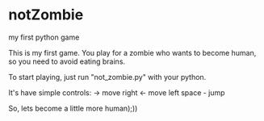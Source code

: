 # notZombie
my first python game

This is my first game.
You play for a zombie who wants to become human, so you need to avoid eating brains.

To start playing, just run "not_zombie.py" with your python.

It's have simple controls:
-> move right
<- move left
space - jump

So, lets become a little more human);))
